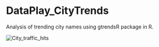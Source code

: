# DataPlay_CityTrends
Analysis of trending city names using gtrendsR package in R.

![City_traffic_hits](https://user-images.githubusercontent.com/22810662/54865516-5d5ab100-4d5e-11e9-8094-c2f393df61e4.png)
